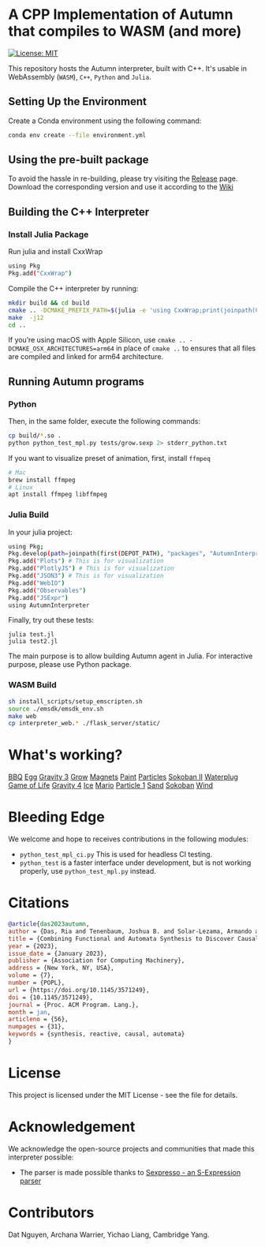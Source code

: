 # A CPP Implementation of Autumn that compiles to WASM (and more)
[![License: MIT](https://img.shields.io/badge/License-MIT-yellow.svg)](https://opensource.org/licenses/MIT)

This repository hosts the Autumn interpreter, built with C++. It's usable in WebAssembly (`WASM`), `C++`, `Python` and `Julia`.

## Setting Up the Environment
Create a Conda environment using the following command:
```sh
conda env create --file environment.yml
```

## Using the pre-built package
To avoid the hassle in re-building, please try visiting the [Release](https://github.com/BasisResearch/Autumn.cpp/releases) page. Download the corresponding version and use it according to the [Wiki](https://github.com/BasisResearch/Autumn.cpp/wiki)

## Building the C++ Interpreter
### Install Julia Package
Run julia and install CxxWrap
```sh
using Pkg
Pkg.add("CxxWrap")
```


Compile the C++ interpreter by running:
```sh
mkdir build && cd build
cmake .. -DCMAKE_PREFIX_PATH=$(julia -e 'using CxxWrap;print(joinpath(CxxWrap.prefix_path()), "/lib/cmake")')
make  -j12
cd ..
```

If you’re using macOS with Apple Silicon, use `cmake .. -DCMAKE_OSX_ARCHITECTURES=arm64` in place of `cmake ..` to ensures that all files are compiled and linked for arm64 architecture.



## Running Autumn programs
### Python
Then, in the same folder, execute the following commands:

```sh
cp build/*.so .
python python_test_mpl.py tests/grow.sexp 2> stderr_python.txt 
```

If you want to visualize preset of animation, first, install `ffmpeq`
```sh
# Mac
brew install ffmpeg
# Linux
apt install ffmpeg libffmpeg
```


### Julia Build
In your julia project:
```sh
using Pkg;
Pkg.develop(path=joinpath(first(DEPOT_PATH), "packages", "AutumnInterpreter"))
Pkg.add("Plots") # This is for visualization
Pkg.add("PlotlyJS") # This is for visualization
Pkg.add("JSON3") # This is for visualization
Pkg.add("WebIO")
Pkg.add("Observables")
Pkg.add("JSExpr")
using AutumnInterpreter
```

Finally, try out these tests:
```shell
julia test.jl
julia test2.jl
```
The main purpose is to allow building Autumn agent in Julia. For interactive purpose, please use Python package.


### WASM Build
```sh
sh install_scripts/setup_emscripten.sh
source ./emsdk/emsdk_env.sh
make web
cp interpreter_web.* ./flask_server/static/
```

# What's working?
[BBQ](tests/bbq.sexp) [Egg](tests/egg.sexp) [Gravity 3](tests/gravity_3.sexp) [Grow](tests/grow.sexp) [Magnets](tests/magnets.sexp) [Paint](tests/paint.sexp) [Particles](tests/particles.sexp) [Sokoban II](tests/sokoban_ii.sexp) [Waterplug](tests/waterplug.sexp) [Game of Life](tests/gameOfLife.sexp) [Gravity 4](tests/gravity_4.sexp) [Ice](tests/ice.sexp) [Mario](tests/mario.sexp) [Particle 1](tests/particle_1.sexp) [Sand](tests/sand.sexp) [Sokoban](tests/sokoban.sexp) [Wind](tests/wind.sexp)


# Bleeding Edge
We welcome and hope to receives contributions in the following modules:
- `python_test_mpl_ci.py` This is used for headless CI testing.
- `python_test` is a faster interface under development, but is not working properly, use `python_test_mpl.py` instead.


# Citations
```bibtex
@article{das2023autumn,
author = {Das, Ria and Tenenbaum, Joshua B. and Solar-Lezama, Armando and Tavares, Zenna},
title = {Combining Functional and Automata Synthesis to Discover Causal Reactive Programs},
year = {2023},
issue_date = {January 2023},
publisher = {Association for Computing Machinery},
address = {New York, NY, USA},
volume = {7},
number = {POPL},
url = {https://doi.org/10.1145/3571249},
doi = {10.1145/3571249},
journal = {Proc. ACM Program. Lang.},
month = jan,
articleno = {56},
numpages = {31},
keywords = {synthesis, reactive, causal, automata}
}
```

# License
This project is licensed under the MIT License - see the [](LICENSE) file for details.

# Acknowledgement
We acknowledge the open-source projects and communities that made this interpreter possible:
- The parser is made possible thanks to [Sexpresso - an S-Expression parser](https://github.com/BitPuffin/sexpresso)

# Contributors
Dat Nguyen, Archana Warrier, Yichao Liang, Cambridge Yang.
